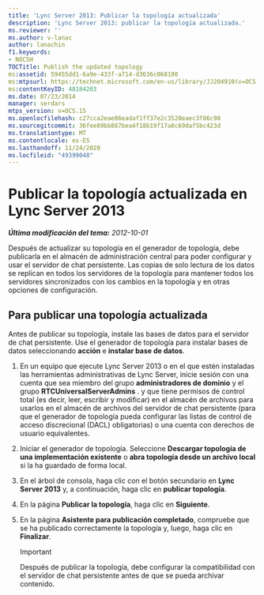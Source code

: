 ```yaml
---
title: 'Lync Server 2013: Publicar la topología actualizada'
description: 'Lync Server 2013: publicar la topología actualizada.'
ms.reviewer: ''
ms.author: v-lanac
author: lanachin
f1.keywords:
- NOCSH
TOCTitle: Publish the updated topology
ms:assetid: 59455dd1-6a9e-433f-a714-d3636c068100
ms:mtpsurl: https://technet.microsoft.com/en-us/library/JJ204910(v=OCS.15)
ms:contentKeyID: 48184203
ms.date: 07/23/2014
manager: serdars
mtps_version: v=OCS.15
ms.openlocfilehash: c27cca2eae86eadaf1ff37e2c3520eaec3f86c98
ms.sourcegitcommit: 36fee89bb887bea4f18b19f17a8c69daf5bc423d
ms.translationtype: MT
ms.contentlocale: es-ES
ms.lasthandoff: 11/24/2020
ms.locfileid: "49399048"
---
```

# <a name="publish-the-updated-topology-in-lync-server-2013"></a>Publicar la topología actualizada en Lync Server 2013

<div data-xmlns="http://www.w3.org/1999/xhtml">

<div class="topic" data-xmlns="http://www.w3.org/1999/xhtml" data-msxsl="urn:schemas-microsoft-com:xslt" data-cs="https://msdn.microsoft.com/">

<div data-asp="https://msdn2.microsoft.com/asp">



</div>

<div id="mainSection">

<div id="mainBody">

<span> </span>

_**Última modificación del tema:** 2012-10-01_

Después de actualizar su topología en el generador de topología, debe publicarla en el almacén de administración central para poder configurar y usar el servidor de chat persistente. Las copias de solo lectura de los datos se replican en todos los servidores de la topología para mantener todos los servidores sincronizados con los cambios en la topología y en otras opciones de configuración.

<div>

## <a name="to-publish-an-updated-topology"></a>Para publicar una topología actualizada

Antes de publicar su topología, instale las bases de datos para el servidor de chat persistente. Use el generador de topología para instalar bases de datos seleccionando **acción** e **instalar base de datos**.

1.  En un equipo que ejecute Lync Server 2013 o en el que estén instaladas las herramientas administrativas de Lync Server, inicie sesión con una cuenta que sea miembro del grupo **administradores de dominio** y el grupo **RTCUniversalServerAdmins** . y que tiene permisos de control total (es decir, leer, escribir y modificar) en el almacén de archivos para usarlos en el almacén de archivos del servidor de chat persistente (para que el generador de topología pueda configurar las listas de control de acceso discrecional (DACL) obligatorias) o una cuenta con derechos de usuario equivalentes.

2.  Iniciar el generador de topología. Seleccione **Descargar topología de una implementación existente** o **abra topología desde un archivo local** si la ha guardado de forma local.

3.  En el árbol de consola, haga clic con el botón secundario en **Lync Server 2013** y, a continuación, haga clic en **publicar topología**.

4.  En la página **Publicar la topología**, haga clic en **Siguiente**.

5.  En la página **Asistente para publicación completado**, compruebe que se ha publicado correctamente la topología y, luego, haga clic en **Finalizar**.
    
    <div>
    

    > [!IMPORTANT]  
    > Después de publicar la topología, debe configurar la compatibilidad con el servidor de chat persistente antes de que se pueda archivar contenido.

    
    </div>

</div>

</div>

<span> </span>

</div>

</div>

</div>

